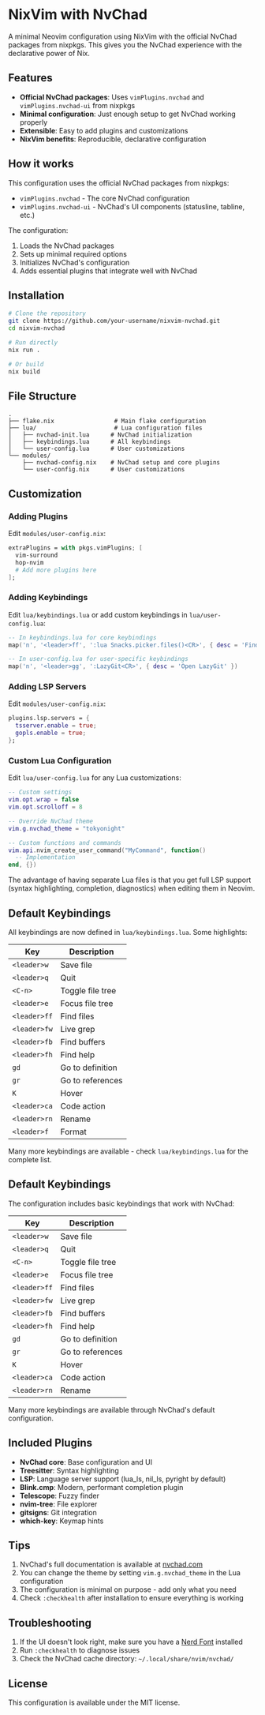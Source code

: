 # NixVim with NvChad

A minimal Neovim configuration using NixVim with the official NvChad packages from nixpkgs. This gives you the NvChad experience with the declarative power of Nix.

## Features

- **Official NvChad packages**: Uses `vimPlugins.nvchad` and `vimPlugins.nvchad-ui` from nixpkgs
- **Minimal configuration**: Just enough setup to get NvChad working properly
- **Extensible**: Easy to add plugins and customizations
- **NixVim benefits**: Reproducible, declarative configuration

## How it works

This configuration uses the official NvChad packages from nixpkgs:
- `vimPlugins.nvchad` - The core NvChad configuration
- `vimPlugins.nvchad-ui` - NvChad's UI components (statusline, tabline, etc.)

The configuration:
1. Loads the NvChad packages
2. Sets up minimal required options
3. Initializes NvChad's configuration
4. Adds essential plugins that integrate well with NvChad

## Installation

```bash
# Clone the repository
git clone https://github.com/your-username/nixvim-nvchad.git
cd nixvim-nvchad

# Run directly
nix run .

# Or build
nix build
```

## File Structure

```
.
├── flake.nix                 # Main flake configuration
├── lua/                      # Lua configuration files
│   ├── nvchad-init.lua      # NvChad initialization
│   ├── keybindings.lua      # All keybindings
│   └── user-config.lua      # User customizations
└── modules/
    ├── nvchad-config.nix    # NvChad setup and core plugins
    └── user-config.nix      # User customizations
```

## Customization

### Adding Plugins

Edit `modules/user-config.nix`:

```nix
extraPlugins = with pkgs.vimPlugins; [
  vim-surround
  hop-nvim
  # Add more plugins here
];
```

### Adding Keybindings

Edit `lua/keybindings.lua` or add custom keybindings in `lua/user-config.lua`:

```lua
-- In keybindings.lua for core keybindings
map('n', '<leader>ff', ':lua Snacks.picker.files()<CR>', { desc = 'Find files' })

-- In user-config.lua for user-specific keybindings
map('n', '<leader>gg', ':LazyGit<CR>', { desc = 'Open LazyGit' })
```

### Adding LSP Servers

Edit `modules/user-config.nix`:

```nix
plugins.lsp.servers = {
  tsserver.enable = true;
  gopls.enable = true;
};
```

### Custom Lua Configuration

Edit `lua/user-config.lua` for any Lua customizations:

```lua
-- Custom settings
vim.opt.wrap = false
vim.opt.scrolloff = 8

-- Override NvChad theme
vim.g.nvchad_theme = "tokyonight"

-- Custom functions and commands
vim.api.nvim_create_user_command("MyCommand", function()
  -- Implementation
end, {})
```

The advantage of having separate Lua files is that you get full LSP support (syntax highlighting, completion, diagnostics) when editing them in Neovim.

## Default Keybindings

All keybindings are now defined in `lua/keybindings.lua`. Some highlights:

| Key | Description |
|-----|-------------|
| `<leader>w` | Save file |
| `<leader>q` | Quit |
| `<C-n>` | Toggle file tree |
| `<leader>e` | Focus file tree |
| `<leader>ff` | Find files |
| `<leader>fw` | Live grep |
| `<leader>fb` | Find buffers |
| `<leader>fh` | Find help |
| `gd` | Go to definition |
| `gr` | Go to references |
| `K` | Hover |
| `<leader>ca` | Code action |
| `<leader>rn` | Rename |
| `<leader>f` | Format |

Many more keybindings are available - check `lua/keybindings.lua` for the complete list.

## Default Keybindings

The configuration includes basic keybindings that work with NvChad:

| Key | Description |
|-----|-------------|
| `<leader>w` | Save file |
| `<leader>q` | Quit |
| `<C-n>` | Toggle file tree |
| `<leader>e` | Focus file tree |
| `<leader>ff` | Find files |
| `<leader>fw` | Live grep |
| `<leader>fb` | Find buffers |
| `<leader>fh` | Find help |
| `gd` | Go to definition |
| `gr` | Go to references |
| `K` | Hover |
| `<leader>ca` | Code action |
| `<leader>rn` | Rename |

Many more keybindings are available through NvChad's default configuration.

## Included Plugins

- **NvChad core**: Base configuration and UI
- **Treesitter**: Syntax highlighting
- **LSP**: Language server support (lua_ls, nil_ls, pyright by default)
- **Blink.cmp**: Modern, performant completion plugin
- **Telescope**: Fuzzy finder
- **nvim-tree**: File explorer
- **gitsigns**: Git integration
- **which-key**: Keymap hints

## Tips

1. NvChad's full documentation is available at [nvchad.com](https://nvchad.com)
2. You can change the theme by setting `vim.g.nvchad_theme` in the Lua configuration
3. The configuration is minimal on purpose - add only what you need
4. Check `:checkhealth` after installation to ensure everything is working

## Troubleshooting

1. If the UI doesn't look right, make sure you have a [Nerd Font](https://www.nerdfonts.com/) installed
2. Run `:checkhealth` to diagnose issues
3. Check the NvChad cache directory: `~/.local/share/nvim/nvchad/`

## License

This configuration is available under the MIT license.
